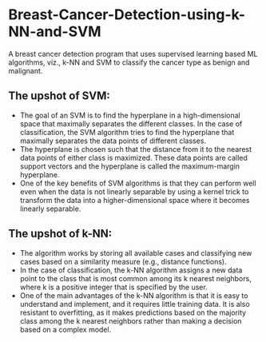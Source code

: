 # Breast-Cancer-Detection-using-k-NN-and-SVM
A breast cancer detection program that uses supervised learning based ML algorithms, viz., k-NN and SVM to classify the cancer type as benign and malignant. 

## The upshot of SVM:
- The goal of an SVM is to find the hyperplane in a high-dimensional space that maximally separates the different classes. In the case of classification, the SVM algorithm tries to find the hyperplane that maximally separates the data points of different classes. 
- The hyperplane is chosen such that the distance from it to the nearest data points of either class is maximized. These data points are called support vectors and the hyperplane is called the maximum-margin hyperplane. 
- One of the key benefits of SVM algorithms is that they can perform well even when the data is not linearly separable by using a kernel trick to transform the data into a higher-dimensional space where it becomes linearly separable.

## The upshot of k-NN:
- The algorithm works by storing all available cases and classifying new cases based on a similarity measure (e.g., distance functions). 
- In the case of classification, the k-NN algorithm assigns a new data point to the class that is most common among its k nearest neighbors, where k is a positive integer that is specified by the user. 
- One of the main advantages of the k-NN algorithm is that it is easy to understand and implement, and it requires little training data. It is also resistant to overfitting, as it makes predictions based on the majority class among the k nearest neighbors rather than making a decision based on a complex model.
